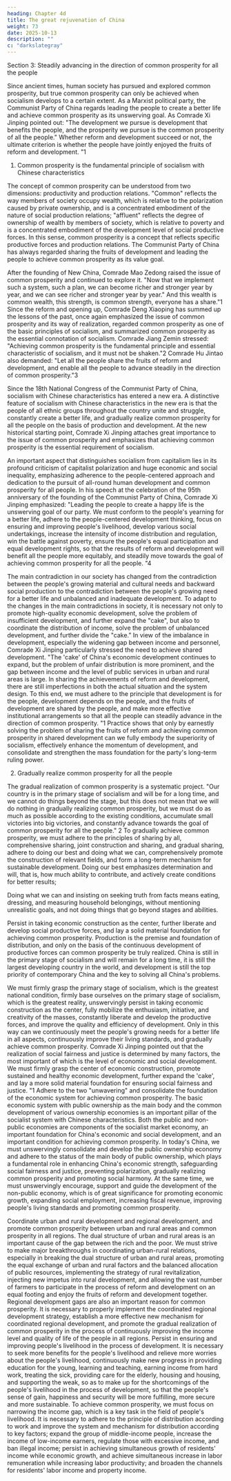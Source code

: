 ```yaml
---
heading: Chapter 4d
title: The great rejuvenation of China
weight: 73
date: 2025-10-13
description: ""
c: "darkslategray"
---
```




Section 3: Steadily advancing in the direction of common prosperity for all the people

Since ancient times, human society has pursued and explored common prosperity, but true common
prosperity can only be achieved when socialism develops to a certain extent. As a Marxist political
party, the Communist Party of China regards leading the people to create a better life and achieve
common prosperity as its unswerving goal. As Comrade Xi Jinping pointed out: "The development
we pursue is development that benefits the people, and the prosperity we pursue is the common
prosperity of all the people." Whether reform and development succeed or not, the ultimate criterion
is whether the people have jointly enjoyed the fruits of reform and development. "1

1. Common prosperity is the fundamental principle of socialism with Chinese characteristics

The concept of common prosperity can be understood from two dimensions: productivity and
production relations. "Common" reflects the way members of society occupy wealth, which is
relative to the polarization caused by private ownership, and is a concentrated embodiment of the
nature of social production relations; "affluent" reflects the degree of ownership of wealth by
members of society, which is relative to poverty and is a concentrated embodiment of the
development level of social productive forces. In this sense, common prosperity is a concept that
reflects specific productive forces and production relations.
The Communist Party of China has always regarded sharing the fruits of development and leading
the people to achieve common prosperity as its value goal.

After the founding of New China, Comrade Mao Zedong raised the issue of common prosperity and
continued to explore it. "Now that we implement such a system, such a plan, we can become richer
and stronger year by year, and we can see richer and stronger year by year." And this wealth is
common wealth, this strength, is common strength, everyone has a share."1 Since the reform and
opening up, Comrade Deng Xiaoping has summed up the lessons of the past, once again emphasized
the issue of common prosperity and its way of realization, regarded common prosperity as one of
the basic principles of socialism, and summarized common prosperity as the essential connotation
of socialism. Comrade Jiang Zemin stressed: "Achieving common prosperity is the fundamental
principle and essential characteristic of socialism, and it must not be shaken."2 Comrade Hu Jintao
also demanded: "Let all the people share the fruits of reform and development, and enable all the
people to advance steadily in the direction of common prosperity."3

Since the 18th National Congress of the Communist Party of China, socialism with Chinese
characteristics has entered a new era. A distinctive feature of socialism with Chinese characteristics
in the new era is that the people of all ethnic groups throughout the country unite and struggle,
constantly create a better life, and gradually realize common prosperity for all the people on the
basis of production and development. At the new historical starting point, Comrade Xi Jinping
attaches great importance to the issue of common prosperity and emphasizes that achieving common
prosperity is the essential requirement of socialism.

An important aspect that distinguishes socialism from capitalism lies in its profound criticism of
capitalist polarization and huge economic and social inequality, emphasizing adherence to the
people-centered approach and dedication to the pursuit of all-round human development and
common prosperity for all people. In his speech at the celebration of the 95th anniversary of the
founding of the Communist Party of China, Comrade Xi Jinping emphasized: "Leading the people
to create a happy life is the unswerving goal of our party. We must conform to the people's yearning
for a better life, adhere to the people-centered development thinking, focus on ensuring and
improving people's livelihood, develop various social undertakings, increase the intensity of income
distribution and regulation, win the battle against poverty, ensure the people's equal participation
and equal development rights, so that the results of reform and development will benefit all the
people more equitably, and steadily move towards the goal of achieving common prosperity for all
the people. "4

The main contradiction in our society has changed from the contradiction between the people's
growing material and cultural needs and backward social production to the contradiction between
the people's growing need for a better life and unbalanced and inadequate development. To adapt to
the changes in the main contradictions in society, it is necessary not only to promote high-quality
economic development, solve the problem of insufficient development, and further expand the
"cake", but also to coordinate the distribution of income, solve the problem of unbalanced
development, and further divide the "cake.” In view of the imbalance in development, especially the
widening gap between income and personnel, Comrade Xi Jinping particularly stressed the need to
achieve shared development. "The 'cake' of China's economic development continues to expand, but
the problem of unfair distribution is more prominent, and the gap between income and the level of
public services in urban and rural areas is large. In sharing the achievements of reform and
development, there are still imperfections in both the actual situation and the system design. To this
end, we must adhere to the principle that development is for the people, development depends on
the people, and the fruits of development are shared by the people, and make more effective
institutional arrangements so that all the people can steadily advance in the direction of common
prosperity. "1 Practice shows that only by earnestly solving the problem of sharing the fruits of
reform and achieving common prosperity in shared development can we fully embody the
superiority of socialism, effectively enhance the momentum of development, and consolidate and
strengthen the mass foundation for the party's long-term ruling power.

2. Gradually realize common prosperity for all the people

The gradual realization of common prosperity is a systematic project. "Our country is in the primary
stage of socialism and will be for a long time, and we cannot do things beyond the stage, but this
does not mean that we will do nothing in gradually realizing common prosperity, but we must do as
much as possible according to the existing conditions, accumulate small victories into big victories,
and constantly advance towards the goal of common prosperity for all the people." 2 To gradually
achieve common prosperity, we must adhere to the principles of sharing by all, comprehensive
sharing, joint construction and sharing, and gradual sharing, adhere to doing our best and doing what
we can, comprehensively promote the construction of relevant fields, and form a long-term
mechanism for sustainable development. Doing our best emphasizes determination and will, that is,
how much ability to contribute, and actively create conditions for better results;

Doing what we can and insisting on seeking truth from facts means eating, dressing, and measuring
household belongings, without mentioning unrealistic goals, and not doing things that go beyond
stages and abilities.

Persist in taking economic construction as the center, further liberate and develop social productive
forces, and lay a solid material foundation for achieving common prosperity. Production is the
premise and foundation of distribution, and only on the basis of the continuous development of
productive forces can common prosperity be truly realized. China is still in the primary stage of
socialism and will remain for a long time, it is still the largest developing country in the world, and
development is still the top priority of contemporary China and the key to solving all China's
problems.

We must firmly grasp the primary stage of socialism, which is the greatest national
condition, firmly base ourselves on the primary stage of socialism, which is the greatest reality,
unswervingly persist in taking economic construction as the center, fully mobilize the enthusiasm,
initiative, and creativity of the masses, constantly liberate and develop the productive forces, and
improve the quality and efficiency of development. Only in this way can we continuously meet the
people's growing needs for a better life in all aspects, continuously improve their living standards,
and gradually achieve common prosperity. Comrade Xi Jinping pointed out that the realization of
social fairness and justice is determined by many factors, the most important of which is the level
of economic and social development. We must firmly grasp the center of economic construction,
promote sustained and healthy economic development, further expand the 'cake', and lay a more
solid material foundation for ensuring social fairness and justice. "1
Adhere to the two "unwavering" and consolidate the foundation of the economic system for
achieving common prosperity. The basic economic system with public ownership as the main body
and the common development of various ownership economies is an important pillar of the socialist
system with Chinese characteristics. Both the public and non-public economies are components of
the socialist market economy, an important foundation for China's economic and
social development, and an important condition for achieving common prosperity. In today's China, we
must unswervingly consolidate and develop the public ownership economy and adhere to the status
of the main body of public ownership, which plays a fundamental role in enhancing China's
economic strength, safeguarding social fairness and justice, preventing polarization, gradually
realizing common prosperity and promoting social harmony. At the same time, we must
unswervingly encourage, support and guide the development of the non-public economy, which is
of great significance for promoting economic growth, expanding social employment, increasing
fiscal revenue, improving people's living standards and promoting common prosperity.

Coordinate urban and rural development and regional development, and promote common
prosperity between urban and rural areas and common prosperity in all regions. The dual structure
of urban and rural areas is an important cause of the gap between the rich and the poor. We must
strive to make major breakthroughs in coordinating urban-rural relations, especially in breaking the
dual structure of urban and rural areas, promoting the equal exchange of urban and rural factors and
the balanced allocation of public resources, implementing the strategy of rural revitalization,
injecting new impetus into rural development, and allowing the vast number of farmers to participate
in the process of reform and development on an equal footing and enjoy the fruits of reform and
development together. Regional development gaps are also an important reason for common
prosperity. It is necessary to properly implement the coordinated regional development strategy,
establish a more effective new mechanism for coordinated regional development, and promote the
gradual realization of common prosperity in the process of continuously improving the income level
and quality of life of the people in all regions.
Persist in ensuring and improving people's livelihood in the process of development. It is necessary
to seek more benefits for the people's livelihood and relieve more worries about the people's
livelihood, continuously make new progress in providing education for the young, learning and
teaching, earning income from hard work, treating the sick, providing care for the elderly, housing
and housing, and supporting the weak, so as to make up for the shortcomings of the people's
livelihood in the process of development, so that the people's sense of gain, happiness and security
will be more fulfilling, more secure and more sustainable. To achieve common prosperity, we must
focus on narrowing the income gap, which is a key task in the field of people's livelihood. It is
necessary to adhere to the principle of distribution according to work and improve the system and
mechanism for distribution according to key factors; expand the group of middle-income people,
increase the income of low-income earners, regulate those with excessive income, and ban illegal
income; persist in achieving simultaneous growth of residents' income while economic growth, and
achieve simultaneous increase in labor remuneration while increasing labor productivity; and
broaden the channels for residents' labor income and property income.

